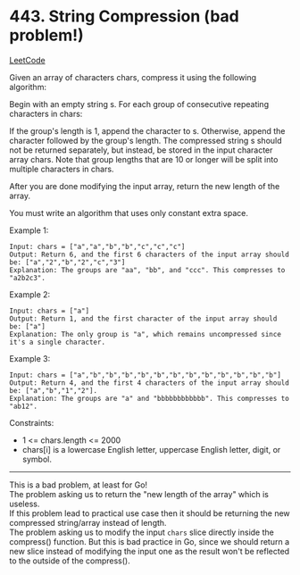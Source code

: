 # 443. String Compression (bad problem!)
[LeetCode](https://leetcode.com/problems/string-compression/description)

Given an array of characters chars, compress it using the following algorithm:

Begin with an empty string s. For each group of consecutive repeating characters in chars:

If the group's length is 1, append the character to s.
Otherwise, append the character followed by the group's length.
The compressed string s should not be returned separately, but instead, be stored in the input character array chars. Note that group lengths that are 10 or longer will be split into multiple characters in chars.

After you are done modifying the input array, return the new length of the array.

You must write an algorithm that uses only constant extra space.

Example 1:
```
Input: chars = ["a","a","b","b","c","c","c"]
Output: Return 6, and the first 6 characters of the input array should be: ["a","2","b","2","c","3"]
Explanation: The groups are "aa", "bb", and "ccc". This compresses to "a2b2c3".
```
Example 2:
```
Input: chars = ["a"]
Output: Return 1, and the first character of the input array should be: ["a"]
Explanation: The only group is "a", which remains uncompressed since it's a single character.
```
Example 3:
```
Input: chars = ["a","b","b","b","b","b","b","b","b","b","b","b","b"]
Output: Return 4, and the first 4 characters of the input array should be: ["a","b","1","2"].
Explanation: The groups are "a" and "bbbbbbbbbbbb". This compresses to "ab12".
```

Constraints:
- 1 <= chars.length <= 2000
- chars[i] is a lowercase English letter, uppercase English letter, digit, or symbol.

---
This is a bad problem, at least for Go!  
The problem asking us to return the "new length of the array" which is useless.  
If this problem lead to practical use case then it should be returning the new compressed string/array instead of length.    
The problem asking us to modify the input `chars` slice directly inside the compress() function. But this is bad practice in Go, since we should return a new slice instead of modifying the input one as the result won't be reflected to the outside of the compress().

